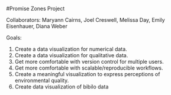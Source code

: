 #Promise Zones Project

Collaborators: Maryann Cairns, Joel Creswell, Melissa Day, Emily Eisenhauer, Diana Weber

Goals:
1. Create a data visualization for numerical data.  
2. Create a data visualization for qualitative data.  
3. Get more comfortable with version control for multiple users.  
4. Get more comfortable with scalable/reproducible workflows.
5. Create a meaningful visualization to express perceptions of environmental quality.  
6. Create data visualization of bibilo data